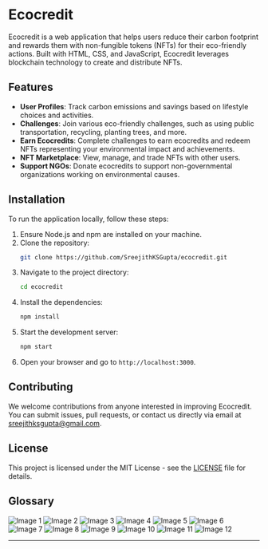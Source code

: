 # Ecocredit

Ecocredit is a web application that helps users reduce their carbon footprint and rewards them with non-fungible tokens (NFTs) for their eco-friendly actions. Built with HTML, CSS, and JavaScript, Ecocredit leverages blockchain technology to create and distribute NFTs.

## Features

- **User Profiles**: Track carbon emissions and savings based on lifestyle choices and activities.
- **Challenges**: Join various eco-friendly challenges, such as using public transportation, recycling, planting trees, and more.
- **Earn Ecocredits**: Complete challenges to earn ecocredits and redeem NFTs representing your environmental impact and achievements.
- **NFT Marketplace**: View, manage, and trade NFTs with other users.
- **Support NGOs**: Donate ecocredits to support non-governmental organizations working on environmental causes.

## Installation

To run the application locally, follow these steps:

1. Ensure Node.js and npm are installed on your machine.
2. Clone the repository:
    ```bash
    git clone https://github.com/SreejithKSGupta/ecocredit.git
    ```
3. Navigate to the project directory:
    ```bash
    cd ecocredit
    ```
4. Install the dependencies:
    ```bash
    npm install
    ```
5. Start the development server:
    ```bash
    npm start
    ```
6. Open your browser and go to `http://localhost:3000`.

## Contributing

We welcome contributions from anyone interested in improving Ecocredit. You can submit issues, pull requests, or contact us directly via email at [sreejithksgupta@gmail.com](mailto:sreejithksgupta@gmail.com).

## License

This project is licensed under the MIT License - see the [LICENSE](https://github.com/SreejithKSGupta/ecocredit/blob/main/LICENSE) file for details.

## Glossary

![Image 1](https://user-images.githubusercontent.com/86000425/235043213-ccaf329b-e294-4b3e-b5f0-075c19a3ca13.jpg)
![Image 2](https://user-images.githubusercontent.com/86000425/235043224-aab159a1-74e6-400e-8fd0-306b41a6038c.jpg)
![Image 3](https://user-images.githubusercontent.com/86000425/235043227-147fac75-cdce-472d-a94f-70be5d7ae9da.jpg)
![Image 4](https://user-images.githubusercontent.com/86000425/235043231-ce4bd8ec-d950-499d-b20d-804f6996c71d.jpg)
![Image 5](https://user-images.githubusercontent.com/86000425/235043236-891d3836-9844-46a8-b4f7-92a22f5d108d.jpg)
![Image 6](https://user-images.githubusercontent.com/86000425/235043239-18bbfb67-e81c-43eb-95ca-dd597f0c07f5.jpg)
![Image 7](https://user-images.githubusercontent.com/86000425/235043246-7acf21d2-fd9b-4abc-a147-95f04e4799e3.jpg)
![Image 8](https://user-images.githubusercontent.com/86000425/235043249-80fd6a73-38b8-41a4-b78a-c1dba8dad32b.jpg)
![Image 9](https://user-images.githubusercontent.com/86000425/235043251-75454222-2bd1-4a75-9ca5-1498ec4f3899.jpg)
![Image 10](https://user-images.githubusercontent.com/86000425/235043256-a39863cd-992c-48d3-a0be-2dc6135710e1.jpg)
![Image 11](https://user-images.githubusercontent.com/86000425/235043260-d119ffbb-ac68-4c65-99a7-9734634aa44a.jpg)
![Image 12](https://user-images.githubusercontent.com/86000425/235043263-ec323c81-ea25-4f06-9028-a94b54ee31ce.jpg)

---
